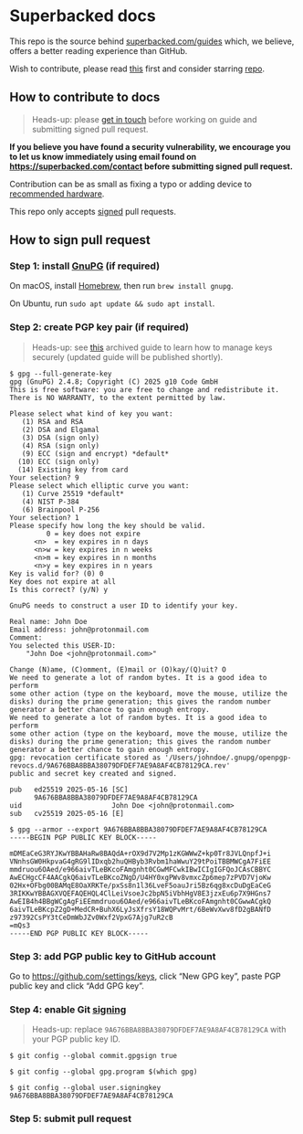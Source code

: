# Superbacked docs

This repo is the source behind [superbacked.com/guides](https://superbacked.com/docs) which, we believe, offers a better reading experience than GitHub.

Wish to contribute, please read [this](#how-to-contribute-to-docs) first and consider starring [repo](https://github.com/superbacked/superbacked).

## How to contribute to docs

> Heads-up: please [get in touch](https://superbacked.com/contact) before working on guide and submitting signed pull request.

**If you believe you have found a security vulnerability, we encourage you to let us know immediately using email found on https://superbacked.com/contact before submitting signed pull request.**

Contribution can be as small as fixing a typo or adding device to [recommended hardware](recommended-hardware.md).

This repo only accepts [signed](https://docs.github.com/en/authentication/managing-commit-signature-verification/signing-commits) pull requests.

## How to sign pull request

### Step 1: install [GnuPG](https://gnupg.org/) (if required)

On macOS, install [Homebrew](https://brew.sh/), then run `brew install gnupg`.

On Ubuntu, run `sudo apt update && sudo apt install`.

### Step 2: create PGP key pair (if required)

> Heads-up: see [this](https://github.com/sunknudsen/guides/tree/main/archive/how-to-generate-and-air-gap-pgp-private-keys-using-gnupg-tails-and-yubikey) archived guide to learn how to manage keys securely (updated guide will be published shortly).

```shell-session
$ gpg --full-generate-key
gpg (GnuPG) 2.4.8; Copyright (C) 2025 g10 Code GmbH
This is free software: you are free to change and redistribute it.
There is NO WARRANTY, to the extent permitted by law.

Please select what kind of key you want:
   (1) RSA and RSA
   (2) DSA and Elgamal
   (3) DSA (sign only)
   (4) RSA (sign only)
   (9) ECC (sign and encrypt) *default*
  (10) ECC (sign only)
  (14) Existing key from card
Your selection? 9
Please select which elliptic curve you want:
   (1) Curve 25519 *default*
   (4) NIST P-384
   (6) Brainpool P-256
Your selection? 1
Please specify how long the key should be valid.
         0 = key does not expire
      <n>  = key expires in n days
      <n>w = key expires in n weeks
      <n>m = key expires in n months
      <n>y = key expires in n years
Key is valid for? (0) 0
Key does not expire at all
Is this correct? (y/N) y

GnuPG needs to construct a user ID to identify your key.

Real name: John Doe
Email address: john@protonmail.com
Comment:
You selected this USER-ID:
    "John Doe <john@protonmail.com>"

Change (N)ame, (C)omment, (E)mail or (O)kay/(Q)uit? O
We need to generate a lot of random bytes. It is a good idea to perform
some other action (type on the keyboard, move the mouse, utilize the
disks) during the prime generation; this gives the random number
generator a better chance to gain enough entropy.
We need to generate a lot of random bytes. It is a good idea to perform
some other action (type on the keyboard, move the mouse, utilize the
disks) during the prime generation; this gives the random number
generator a better chance to gain enough entropy.
gpg: revocation certificate stored as '/Users/johndoe/.gnupg/openpgp-revocs.d/9A676BBA8BBA38079DFDEF7AE9A8AF4CB78129CA.rev'
public and secret key created and signed.

pub   ed25519 2025-05-16 [SC]
      9A676BBA8BBA38079DFDEF7AE9A8AF4CB78129CA
uid                      John Doe <john@protonmail.com>
sub   cv25519 2025-05-16 [E]

$ gpg --armor --export 9A676BBA8BBA38079DFDEF7AE9A8AF4CB78129CA
-----BEGIN PGP PUBLIC KEY BLOCK-----

mDMEaCeG3RYJKwYBBAHaRw8BAQdA+rOX9d7V2Mp1zKGWWwZ+kp0Tr8JVLQnpfJ+i
VNnhsGW0HkpvaG4gRG9lIDxqb2huQHByb3Rvbm1haWwuY29tPoiTBBMWCgA7FiEE
mmdruou6OAed/e966aivTLeBKcoFAmgnht0CGwMFCwkIBwICIgIGFQoJCAsCBBYC
AwECHgcCF4AACgkQ6aivTLeBKcoZNgD/U4HY0xgPWv8vmxcZp6mep7zPVD7VjoKw
02Hx+OFbg00BAMqE8OaXRKTe/pxSs8n1l36LveF5oauJri5Bz6qg8xcDuDgEaCeG
3RIKKwYBBAGXVQEFAQEHQL4ClLeiVsoeJc2bpN5iVbhHgV8E3jzxEu6p7X9HGns7
AwEIB4h4BBgWCgAgFiEEmmdruou6OAed/e966aivTLeBKcoFAmgnht0CGwwACgkQ
6aivTLeBKcpZ2gD+MedCR+BuhX6LyJsXfrsY18WQPvMrt/6BeWvXwv8fD2gBANfD
z97392CsPY3tCeDmWbJZv0Wxf2VpxG7Ajg7uR2cB
=mQs3
-----END PGP PUBLIC KEY BLOCK-----
```

### Step 3: add PGP public key to GitHub account

Go to https://github.com/settings/keys, click “New GPG key”, paste PGP public key and click “Add GPG key”.

### Step 4: enable Git [signing](https://git-scm.com/book/en/v2/Git-Tools-Signing-Your-Work)

> Heads-up: replace `9A676BBA8BBA38079DFDEF7AE9A8AF4CB78129CA` with your PGP public key ID.

```shell-session
$ git config --global commit.gpgsign true

$ git config --global gpg.program $(which gpg)

$ git config --global user.signingkey 9A676BBA8BBA38079DFDEF7AE9A8AF4CB78129CA
```

### Step 5: submit pull request
